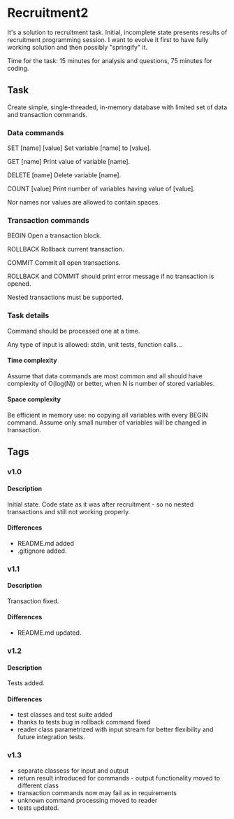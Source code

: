 # Recruitment2

It's a solution to recruitment task. Initial, incomplete state presents results of recruitment programming session. I want to evolve it first to have fully working solution and then possibly "springify" it.

Time for the task: 15 minutes for analysis and questions, 75 minutes for coding.

## Task
Create simple, single-threaded, in-memory database with limited set of data and transaction commands.

### Data commands

SET [name] [value]
Set variable [name] to [value].

GET [name]
Print value of variable [name].

DELETE [name]
Delete variable [name].

COUNT [value]
Print number of variables having value of [value].

Nor names nor values are allowed to contain spaces.

### Transaction commands

BEGIN
Open a transaction block.

ROLLBACK
Rollback current transaction.

COMMIT
Commit all open transactions.

ROLLBACK and COMMIT should print error message if no transaction is opened.

Nested transactions must be supported.

### Task details

Command should be processed one at a time.

Any type of input is allowed: stdin, unit tests, function calls...

#### Time complexity

Assume that data commands are most common and all should have complexity of O(log(N)) or better, when N is number of stored variables.

#### Space complexity

Be efficient in memory use: no copying all variables with every BEGIN command. Assume only small number of variables will be changed in transaction.

## Tags
### v1.0
#### Description
Initial state. Code state as it was after recruitment - so no nested transactions and still not working properly.
#### Differences
* README.md added
* .gitignore added.
### v1.1
#### Description
Transaction fixed.
#### Differences
* README.md updated.
### v1.2
#### Description
Tests added.
#### Differences
* test classes and test suite added
* thanks to tests bug in rollback command fixed
* reader class parametrized with input stream for better flexibility and future integration tests.
### v1.3
* separate classess for input and output
* return result introduced for commands - output functionality moved to different class
* transaction commands now may fail as in requirements
* unknown command processing moved to reader
* tests updated.